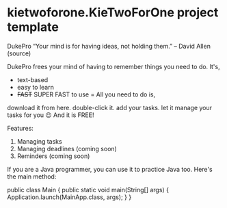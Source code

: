 # kietwoforone.KieTwoForOne project template

DukePro
“Your mind is for having ideas, not holding them.” – David Allen (source)

DukePro frees your mind of having to remember things you need to do. It's,

- text-based
- easy to learn
- ~~FAST~~ SUPER FAST to use
= All you need to do is,

download it from here.
double-click it.
add your tasks.
let it manage your tasks for you 😉
And it is FREE!

Features:
1. Managing tasks
2. Managing deadlines (coming soon)
3. Reminders (coming soon) 


If you are a Java programmer, you can use it to practice Java too. Here's the main method:

public class Main {
    public static void main(String[] args) {
        Application.launch(MainApp.class, args);
    }
}



